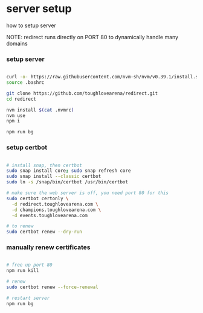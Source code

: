 # server setup

how to setup server

NOTE: redirect runs directly on PORT 80 to dynamically handle many domains

### setup server

```bash

curl -o- https://raw.githubusercontent.com/nvm-sh/nvm/v0.39.1/install.sh | bash
source .bashrc

git clone https://github.com/toughlovearena/redirect.git
cd redirect

nvm install $(cat .nvmrc)
nvm use
npm i

npm run bg

```

### setup certbot

```bash

# install snap, then certbot
sudo snap install core; sudo snap refresh core
sudo snap install --classic certbot
sudo ln -s /snap/bin/certbot /usr/bin/certbot

# make sure the web server is off, you need port 80 for this
sudo certbot certonly \
  -d redirect.toughlovearena.com \
  -d champions.toughlovearena.com \
  -d events.toughlovearena.com

# to renew
sudo certbot renew --dry-run

```

### manually renew certificates

```bash

# free up port 80
npm run kill

# renew
sudo certbot renew --force-renewal

# restart server
npm run bg

```
